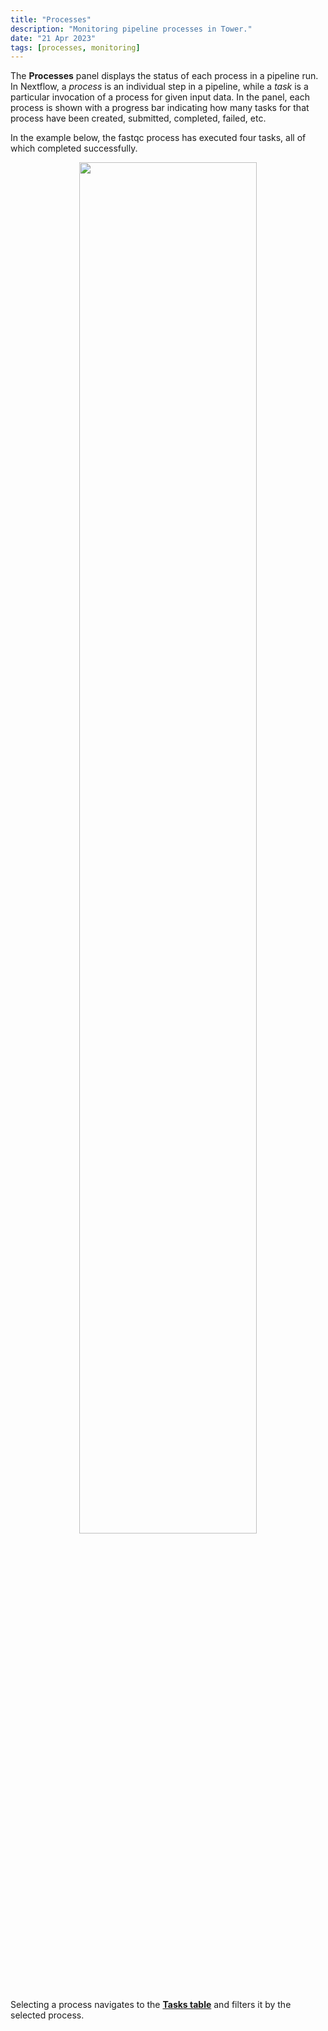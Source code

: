 ```yaml
---
title: "Processes"
description: "Monitoring pipeline processes in Tower."
date: "21 Apr 2023"
tags: [processes, monitoring]
---
```


The **Processes** panel displays the status of each process in a pipeline run. In Nextflow, a _process_ is an individual step in a pipeline, while a _task_ is a particular invocation of a process for given input data. In the panel, each process is shown with a progress bar indicating how many tasks for that process have been created, submitted, completed, failed, etc.

In the example below, the fastqc process has executed four tasks, all of which completed successfully.

<center>
<img src="../_images/monitoring_fastqc_processes.png" width="75%"/>
</center>

Selecting a process navigates to the [**Tasks table**](./tasks#tasks) and filters it by the selected process.
